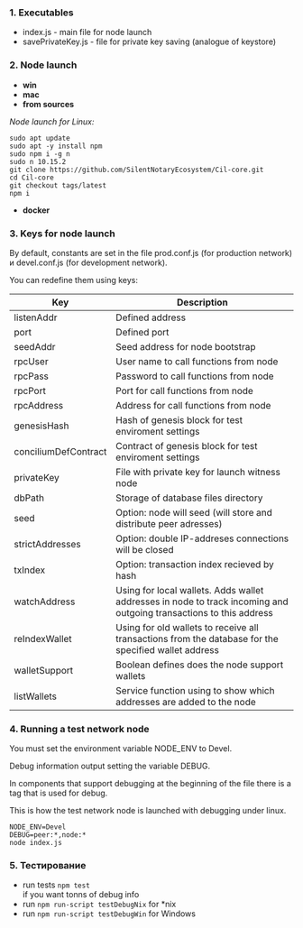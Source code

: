 ### 1. Executables
- index.js - main file for node launch
- savePrivateKey.js - file for private key saving (analogue of keystore)

### 2. Node launch
- **win**
- **mac**
- **from sources**

*Node launch for Linux:*
```
sudo apt update
sudo apt -y install npm
sudo npm i -g n
sudo n 10.15.2
git clone https://github.com/SilentNotaryEcosystem/Cil-core.git
cd Cil-core
git checkout tags/latest
npm i
```
- **docker**

### 3. Keys for node launch

By default, constants are set in the file prod.conf.js (for production network) и devel.conf.js (for development network). 

You can redefine them using keys:

|Key|Description|
|---|---|
|listenAddr|Defined address|
|port|Defined port|
|seedAddr|Seed address for node bootstrap|
|rpcUser|User name to call functions from node|
|rpcPass|Password to call functions from node|
|rpcPort|Port for call functions from node|
|rpcAddress|Address for call functions from node|
|genesisHash|Hash of genesis block for test enviroment settings|
|conciliumDefContract|Contract of genesis block for test enviroment settings|
|privateKey|File with private key for launch witness node|
|dbPath|Storage of database files directory|
|seed|Option: node will seed (will store and distribute peer adresses)|
|strictAddresses|Option: double IP-addreses connections will be closed|
|txIndex|Option: transaction index recieved by hash|
|watchAddress|Using for local wallets. Adds wallet addresses in node to track incoming and outgoing transactions to this address|
|reIndexWallet|Using for old wallets to receive all transactions from the database for the specified wallet address|
|walletSupport|Boolean defines does the node support wallets|
|listWallets|Service function using to show which addresses are added to the node|

### 4. Running a test network node
You must set the environment variable NODE_ENV to Devel.

Debug information output setting the variable DEBUG.

In components that support debugging at the beginning of the file there is a tag that is used for debug.

This is how the test network node is launched with debugging under linux.

```
NODE_ENV=Devel 
DEBUG=peer:*,node:* 
node index.js
```

### 5. Тестирование

* run tests ```npm test``` <br> 
if you want tonns of debug info
* run ```npm run-script testDebugNix``` for *nix
* run ```npm run-script testDebugWin``` for Windows
